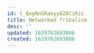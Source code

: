 ```yaml
---
id: t_QxgNnGRaeyy8Z8CiRis
title: Networked Tribalism
desc: ''
updated: 1639762693866
created: 1639762693866
---
```


